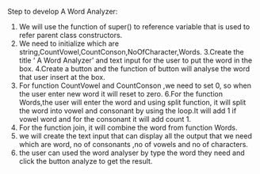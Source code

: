 Step to develop A Word Analyzer:

1. We will use the function of super() to  reference variable that is used to refer parent class constructors.
2. We need to initialize  which are string,CountVowel,CountConson,NoOfCharacter,Words.
3.Create the title ‘ A Word Analyzer’  and text input for the user to put the word in the box.
4.Create a button and the function of button will analyse the word that user insert at the box. 
5. For function CountVowel and CountConson ,we need  to set 0, so when the user enter new word it will reset to zero.
6.For the function Words,the user will enter the word and using split function, it will split the word into vowel and consonant by using the loop.It will add 1 if vowel word and for the consonant it will add count 1. 
7. For the function join, it will combine the word from function Words. 
8. we will create the text input that can display all the output that we need which are word, no of consonants ,no of vowels and no of characters. 
9. the user can used the word analyser by type the word they need and click the button analyze to get the result. 
